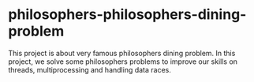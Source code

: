 # philosophers-philosophers-dining-problem
This project is about very famous philosophers dining problem. In this project, we solve some philosophers problems to improve our skills on  threads, multiprocessing and handling data races. 
